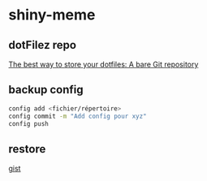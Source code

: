# shiny-meme

## dotFilez repo
[The best way to store your dotfiles: A bare Git repository](https://www.atlassian.com/git/tutorials/dotfiles)

## backup config

```bash
config add <fichier/répertoire>
config commit -m "Add config pour xyz"
config push
```

## restore
[gist](https://gist.github.com/mdupuis13/3376d8f73ee4e66e5364f991efcd5428)
